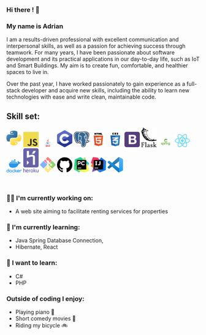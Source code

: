 ### Hi there ! 👋 
### My name is Adrian

I am a results-driven professional with excellent communication and interpersonal skills, as well as a passion for achieving success through teamwork. For many years, I have been passionate about software development and its practical applications in our day-to-day life, such as IoT and Smart Buildings. My aim is to create fun, comfortable, and healthier spaces to live in.

Over the past year, I have worked passionately to gain experience as a full-stack developer and acquire new skills, including the ability to learn new technologies with ease and write clean, maintainable code.

<!--
**BAdrian0/BAdrian0** is a ✨ _special_ ✨ repository because its `README.md` (this file) appears on your GitHub profile.

Here are some ideas to get you started:

- 🔭 I’m currently working on ...
- 🌱 I’m currently learning ...
- 👯 I’m looking to collaborate on ...
- 🤔 I’m looking for help with ...
- 💬 Ask me about ...
- 📫 How to reach me: ...
- 😄 Pronouns: ...
- ⚡ Fun fact: ...
-->


## Skill set:

<p align="left">
<img src="https://github.com/BAdrian0/BAdrian0/blob/main/assets/python.png" height="auto" width="40">
  
<!--
<img src="https://raw.githubusercontent.com/BAdrian0/BAdrian0/main/assets/js.png" height="auto" width="40">
  -->
  
<img src="https://github.com/BAdrian0/BAdrian0/blob/main/assets/js.png" height="auto" width="40">

<img src="https://github.com/BAdrian0/BAdrian0/blob/main/assets/java.png" height="auto" width="40">

<img src="https://github.com/BAdrian0/BAdrian0/blob/main/assets/c.png" height="auto" width="40">

<!--
<img src="https://github.com/BAdrian0/BAdrian0/blob/main/assets/mssql.png" height="auto" width="40">
-->

<img src="https://github.com/BAdrian0/BAdrian0/blob/main/assets/psql.png" height="auto" width="40">

<img src="https://github.com/BAdrian0/BAdrian0/blob/main/assets/html.png" height="auto" width="40">

<img src="https://github.com/BAdrian0/BAdrian0/blob/main/assets/css.png" height="auto" width="40">

<img src="https://github.com/BAdrian0/BAdrian0/blob/main/assets/bootsrap.png" height="auto" width="40">

<img src="https://github.com/BAdrian0/BAdrian0/blob/main/assets/flask.png" height="auto" width="40">

<img src="https://github.com/BAdrian0/BAdrian0/blob/main/assets/spring.png" height="auto" width="40">

<img src="https://github.com/BAdrian0/BAdrian0/blob/main/assets/react.png" height="auto" width="40">

<img src="https://github.com/BAdrian0/BAdrian0/blob/main/assets/docker.png" height="auto" width="40">

<img src="https://github.com/BAdrian0/BAdrian0/blob/main/assets/heroku.png" height="auto" width="40">

<img src="https://github.com/BAdrian0/BAdrian0/blob/main/assets/gitBash.png" height="auto" width="40">

<img src="https://github.com/BAdrian0/BAdrian0/blob/main/assets/gitHub.png" height="auto" width="40">

<img src="https://github.com/BAdrian0/BAdrian0/blob/main/assets/pyCharm.png" height="auto" width="40">

<img src="https://github.com/BAdrian0/BAdrian0/blob/main/assets/ij.png" height="auto" width="40">

<img src="https://github.com/BAdrian0/BAdrian0/blob/main/assets/vsc.png" height="auto" width="40">
</p>
<br/>


### :technologist: I'm currently working on:

- A web site aiming to facilitate renting services for properties

### 🔭 I'm currently learning:

- Java Spring Database Connection, 
- Hibernate, React

### :thinking: I want to learn:

- C#
- PHP

### Outside of coding I enjoy:

- Playing piano :musical_keyboard:
- Short comedy movies :movie_camera:
- Riding my bicycle :bike:
